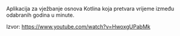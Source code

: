 Aplikacija  za vježbanje osnova Kotlina koja pretvara vrijeme između odabranih godina u minute.

Izvor: https://www.youtube.com/watch?v=HwoxgUPabMk

